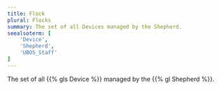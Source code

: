 ```yaml
---
title: Flock
plural: Flocks
summary: The set of all Devices managed by the Shepherd.
seealsoterm: [
    'Device',
    'Shepherd',
    'UBOS_Staff'
]
---
```


The set of all {{% gls Device %}} managed by the {{% gl Shepherd %}}.
